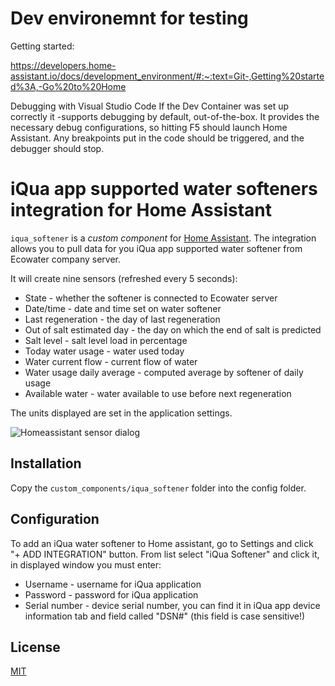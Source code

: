 # Dev environemnt for testing 

Getting started:

https://developers.home-assistant.io/docs/development_environment/#:~:text=Git-,Getting%20started%3A,-Go%20to%20Home

Debugging with Visual Studio Code
If the Dev Container was set up correctly  it -supports debugging by default, out-of-the-box. It provides the necessary debug configurations, so hitting F5 should launch Home Assistant. Any breakpoints put in the code should be triggered, and the debugger should stop.

# iQua app supported water softeners integration for Home Assistant

`iqua_softener` is a _custom component_ for [Home Assistant](https://www.home-assistant.io/). The integration allows you to pull data for you iQua app supported water softener from Ecowater company server.

It will create nine sensors (refreshed every 5 seconds):
- State - whether the softener is connected to Ecowater server
- Date/time - date and time set on water softener
- Last regeneration - the day of last regeneration
- Out of salt estimated day - the day on which the end of salt is predicted
- Salt level - salt level load in percentage
- Today water usage - water used today
- Water current flow - current flow of water
- Water usage daily average - computed average by softener of daily usage
- Available water - water available to use before next regeneration

The units displayed are set in the application settings.

![Homeassistant sensor dialog](sensor.png)

## Installation
Copy the `custom_components/iqua_softener` folder into the config folder.

## Configuration
To add an iQua water softener to Home assistant, go to Settings and click "+ ADD INTEGRATION" button. From list select "iQua Softener" and click it, in displayed window you must enter:
- Username - username for iQua application
- Password - password for iQua application
- Serial number - device serial number, you can find it in iQua app device information tab and field called "DSN#" (this field is case sensitive!)

## License
[MIT](https://choosealicense.com/licenses/mit/)

